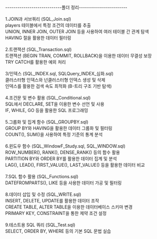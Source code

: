 ----------------------------폴더 정리------------------------<br/><br/>
1.JOIN과 서브쿼리 (SQL_Join.sql)<br/>
    players 테이블에서 특정 조건의 데이터를 추출<br/>
    UNION, INNER JOIN, OUTER JOIN 등을 사용하여 여러 테이블 간 관계 탐색<br/>
    HAVING 절을 활용한 데이터 필터링 <br/><br/>
2.트랜잭션 (SQL_Transaction.sql)<br/>
    트랜잭션 (BEGIN TRAN, COMMIT, ROLLBACK)을 이용한 데이터 무결성 보장<br/>
    TRY CATCH를 활용한 예외 처리<br/><br/>
3/인덱스 (SQL_INDEX.sql, SQLQuery_INDEX_심화.sql)<br/>
    클러스터형 인덱스와 넌클러스터형 인덱스 생성 및 삭제<br/>
    인덱스를 활용한 검색 속도 최적화 (B-트리 구조 기반 탐색)<br/><br/>
4.조건문 및 변수 활용 (SQL_Conditional.sql)<br/>
    SQL에서 DECLARE, SET을 이용한 변수 선언 및 사용<br/>
    IF, WHILE, GO 등을 활용한 SQL 프로그래밍<br/><br/>
5.그룹화 및 집계 함수 (SQL_GROUPBY.sql)<br/>
    GROUP BY와 HAVING을 활용한 데이터 그룹화 및 필터링<br/>
    COUNT(), SUM()을 사용하여 특정 기준의 통계 분석<br/><br/>
6.윈도우 함수 (SQL_WindowF_Study.sql, SQL_WINDOW.sql)<br/>
    ROW_NUMBER(), RANK(), DENSE_RANK() 등의 함수 활용<br/>
    PARTITION BY와 ORDER BY를 활용한 데이터 집계 및 분석<br/>
    LAG(), LEAD(), FIRST_VALUE(), LAST_VALUE() 등을 활용한 데이터 비교<br/><br/>
7.SQL 함수 활용 (SQL_Functions.sql)<br/>
    DATEFROMPARTS(), LIKE 등을 사용한 데이터 가공 및 필터링<br/><br/>
8.데이터 삽입 및 수정 (SQL_WRITE.sql)<br/>
    INSERT, DELETE, UPDATE를 활용한 데이터 조작<br/>
    CREATE TABLE, ALTER TABLE을 이용한 데이터베이스 스키마 변경<br/>
    PRIMARY KEY, CONSTRAINT을 통한 제약 조건 설정<br/><br/>
9.테스트용 SQL 쿼리 (SQL_Test.sql)<br/>
    SELECT, ORDER BY, WHERE 등의 기본 SQL 문법 실습
